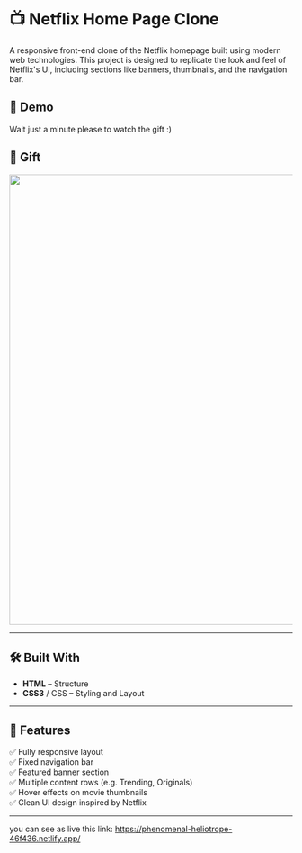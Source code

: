 # 📺 Netflix Home Page Clone

A responsive front-end clone of the Netflix homepage built using modern web technologies. This project is designed to replicate the look and feel of Netflix's UI, including sections like banners, thumbnails, and the navigation bar.

## 🚀 Demo

 <p >
   Wait just a minute please to watch the gift :)
</p>

<h2>🎨 Gift</h2>

<img src="pic/bookstore.gif" width="800" />




---

## 🛠️ Built With

- **HTML** – Structure
- **CSS3** /  CSS – Styling and Layout


---

## 📁 Features

✅ Fully responsive layout  
✅ Fixed navigation bar  
✅ Featured banner section  
✅ Multiple content rows (e.g. Trending, Originals)  
✅ Hover effects on movie thumbnails  
✅ Clean UI design inspired by Netflix

---
you can see as live this link: https://phenomenal-heliotrope-46f436.netlify.app/

